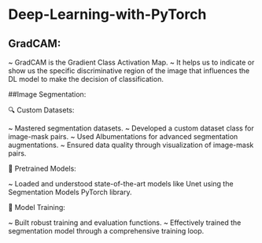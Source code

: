 # Deep-Learning-with-PyTorch

## GradCAM:
~ GradCAM is the Gradient Class Activation Map. 
~ It helps us to indicate or show us the specific discriminative region of the image that influences the DL model to make the decision of classification.

##Image Segmentation:

🔍 Custom Datasets:

~ Mastered segmentation datasets.
~ Developed a custom dataset class for image-mask pairs.
~ Used Albumentations for advanced segmentation augmentations.
~ Ensured data quality through visualization of image-mask pairs.

🧠 Pretrained Models:

~ Loaded and understood state-of-the-art models like Unet using the Segmentation Models PyTorch library.

🔧 Model Training:

~ Built robust training and evaluation functions.
~ Effectively trained the segmentation model through a comprehensive training loop.

